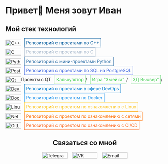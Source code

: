# Привет👋 Меня зовут Иван

## Мой стек технологий
<div style="display: flex; align-items: center;">
    <img src="https://img.shields.io/badge/C%2B%2B-00599C?style=flat&logo=c%2B%2B&logoColor=white" alt="C++" height="20" width="50">
    <a href="https://github.com/IvanVito/CPP" style="margin-left: 10px; padding: 5px; border: 1px solid #00599C; text-decoration: none; color: #00599C;">Репозиторий с проектами по С++</a>
</div>

<div style="display: flex; align-items: center;">
    <img src="https://img.shields.io/badge/C-A8B9CC?style=flat&logo=c&logoColor=white" alt="C" height="20" width="50">
    <a href="https://github.com/IvanVito/C" style="margin-left: 10px; padding: 5px; border: 1px solid #A8B9CC; text-decoration: none; color: #A8B9CC;">Репозиторий с проектами по С</a>
</div>

<div style="display: flex; align-items: center;">
    <img src="https://img.shields.io/badge/Python-3776AB?style=flat&logo=python&logoColor=white" alt="Python" height="20" width="50">
    <a href="https://github.com/IvanVito/Python" style="margin-left: 10px; padding: 5px; border: 1px solid #3776AB; text-decoration: none; color: #3776AB;">Репозиторий с мини-проектами Python</a>
</div>

<div style="display: flex; align-items: center;">
    <img src="https://img.shields.io/badge/PostgreSQL-4169E1?style=flat&logo=postgresql&logoColor=white" alt="PostgreSQL" height="20" width="50">
    <a href="https://github.com/IvanVito/SQL" style="margin-left: 10px; padding: 5px; border: 1px solid #4169E1; text-decoration: none; color: #4169E1;">Репозиторий с проектами по SQL на PostgreSQL</a>
</div>

<div style="display: flex; align-items: center;">
    <img src="https://img.shields.io/badge/Qt-41CD52?style=flat&logo=qt&logoColor=white" alt="Qt" height="20" width="50">
    Проекты с QT
    <a href="https://github.com/IvanVito/C/tree/main/calculator_with_QT" style="margin-left: 10px; padding: 5px; border: 1px solid #41CD52; text-decoration: none; color: #41CD52;">Калькулятор</a> /
    <a href="https://github.com/IvanVito/CPP/tree/main/snake" style="margin-left: 10px; padding: 5px; border: 1px solid #41CD52; text-decoration: none; color: #41CD52;">Игра "Змейка"</a> /
    <a href="https://github.com/IvanVito/CPP/tree/main/3DViewer" style="margin-left: 10px; padding: 5px; border: 1px solid #41CD52; text-decoration: none; color: #41CD52;">3Д Вьювер"</a> /
</div>

<div style="display: flex; align-items: center;">
    <img src="https://img.shields.io/badge/DevOps-007ACC?style=flat&logo=devops&logoColor=white" alt="DevOps" height="20" width="50">
    <a href="https://github.com/IvanVito/DevOps" style="margin-left: 10px; padding: 5px; border: 1px solid #007ACC; text-decoration: none; color: #007ACC;">Репозиторий с проектами в сфере DevOps</a>
</div>

<div style="display: flex; align-items: center;">
    <img src="https://img.shields.io/badge/Docker-2496ED?style=flat&logo=docker&logoColor=white" alt="Docker" height="20" width="50">
    <a href="https://github.com/IvanVito/DevOps/tree/main/SimpleDocker" style="margin-left: 10px; padding: 5px; border: 1px solid #2496ED; text-decoration: none; color: #2496ED;">Репозиторий с проектом по Docker</a>
</div>

<div style="display: flex; align-items: center;">
    <img src="https://img.shields.io/badge/Linux-FCC624?style=flat&logo=linux&logoColor=black" alt="Linux" height="20" width="50">
    <a href="https://github.com/IvanVito/DevOps/tree/main/Linux" style="margin-left: 10px; padding: 5px; border: 1px solid #FCC624; text-decoration: none; color: #FCC624;">Репозиторий с проектом по ознакомлению с Linux</a>
</div>

<div style="display: flex; align-items: center;">
    <img src="https://img.shields.io/badge/Network-FF6F00?style=flat&logo=network&logoColor=white" alt="Network" height="20" width="50">
    <a href="https://github.com/IvanVito/DevOps/tree/main/LinuxNetwork" style="margin-left: 10px; padding: 5px; border: 1px solid #FF6F00; text-decoration: none; color: #FF6F00;">Репозиторий с проектом по ознакомлению с сетями</a>
</div>

<div style="display: flex; align-items: center;">
    <img src="https://img.shields.io/badge/GitLab%20CI-FC6D26?style=flat&logo=gitlab&logoColor=white" alt="GitLab CI" height="20" width="50">
    <a href="https://github.com/IvanVito/DevOps/tree/main/CICD" style="margin-left: 10px; padding: 5px; border: 1px solid #FC6D26; text-decoration: none; color: #FC6D26;">Репозиторий с проектом по ознакомлению с CI/CD</a>
</div>

<div style="text-align: center; margin-bottom: 10px;">
<h2>Связаться со мной</h2>
</div>

<div style="display: flex; justify-content: center; align-items: center;">
    <a href="https://t.me/lesleyle1" style="display: flex; align-items: center; text-decoration: none; margin-right: 15px;">
        <img src="https://img.shields.io/badge/Telegram-0088CC?style=flat&logo=telegram&logoColor=white" alt="Telegram" height="20" width="80">
    </a>
    <a href="https://vk.com/peace__deaths" style="display: flex; align-items: center; text-decoration: none; margin-right: 15px;">
        <img src="https://img.shields.io/badge/VKontakte-4F7DB3?style=flat&logo=vk&logoColor=white" alt="VK" height="20" width="80">
    </a>
    <a href="mailto:isdir1@mail.ru" style="display: flex; align-items: center; text-decoration: none;">
        <img src="https://img.shields.io/badge/Email-2496ED?style=flat&logo=gmail&logoColor=white" alt="Email" height="20" width="80">
    </a>
</div>

